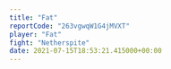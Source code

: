 ```yaml
---
title: "Fat"
reportCode: "263vgwqW1G4jMVXT"
player: "Fat"
fight: "Netherspite"
date: 2021-07-15T18:53:21.415000+00:00
---
```

